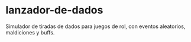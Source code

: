 # lanzador-de-dados
Simulador de tiradas de dados para juegos de rol, con eventos aleatorios, maldiciones y buffs.
